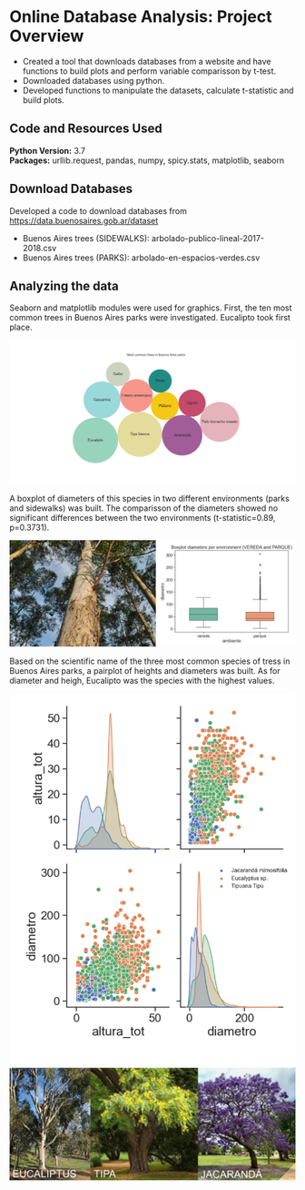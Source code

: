 # Online Database Analysis: Project Overview 
* Created a tool that downloads databases from a website and have functions to build plots and perform variable comparisson by t-test.
* Downloaded databases using python.
* Developed functions to manipulate the datasets, calculate t-statistic and build plots. 

## Code and Resources Used 
**Python Version:** 3.7  
**Packages:** urllib.request, pandas, numpy, spicy.stats, matplotlib, seaborn

## Download Databases
Developed a code to download databases from https://data.buenosaires.gob.ar/dataset
* Buenos Aires trees (SIDEWALKS): arbolado-publico-lineal-2017-2018.csv
* Buenos Aires trees (PARKS): arbolado-en-espacios-verdes.csv
 
## Analyzing the data
Seaborn and matplotlib modules were used for graphics. First, the ten most common trees in Buenos Aires parks were investigated. Eucalipto took first place. 

![MostCommonTrees](https://github.com/melisadigiacomo/DataAnalysis_BuenosAiresTrees/blob/master/Mostcommon_trees.png)

A boxplot of diameters of this species in two different environments (parks and sidewalks) was built. The comparisson of the diameters showed no significant differences between the two environments (t-statistic=0.89, p=0.3731). 

![Boxplot_Eucalipto](https://github.com/melisadigiacomo/DataAnalysis_BuenosAiresTrees/blob/master/Boxplot_diameters_Eucalyptus.jpg)

Based on the scientific name of the three most common species of tress in Buenos Aires parks, a pairplot of heights and diameters was built. As for diameter and heigh, Eucalipto was the species with the highest values.

![Pairplot](https://github.com/melisadigiacomo/DataAnalysis_BuenosAiresTrees/blob/master/Pairplot.jpg)
![BA_Trees](https://github.com/melisadigiacomo/DataAnalysis_BuenosAiresTrees/blob/master/BA_Trees.jpg)
